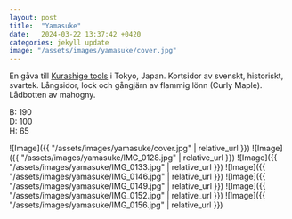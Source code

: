 ```yaml
---
layout: post
title:  "Yamasuke"
date:   2024-03-22 13:37:42 +0420
categories: jekyll update
image: "/assets/images/yamasuke/cover.jpg"
---
```

En gåva till [Kurashige tools](https://shop.kurashige-tools.com/en-us) i Tokyo, Japan. Kortsidor av svenskt, historiskt, svartek. Långsidor, lock och gångjärn av flammig lönn (Curly Maple). Lådbotten av mahogny.

B: 190\
D: 100\
H: 65

![Image]({{ "/assets/images/yamasuke/cover.jpg" | relative_url }})
![Image]({{ "/assets/images/yamasuke/IMG_0128.jpg" | relative_url }})
![Image]({{ "/assets/images/yamasuke/IMG_0133.jpg" | relative_url }})
![Image]({{ "/assets/images/yamasuke/IMG_0146.jpg" | relative_url }})
![Image]({{ "/assets/images/yamasuke/IMG_0149.jpg" | relative_url }})
![Image]({{ "/assets/images/yamasuke/IMG_0152.jpg" | relative_url }})
![Image]({{ "/assets/images/yamasuke/IMG_0156.jpg" | relative_url }})
